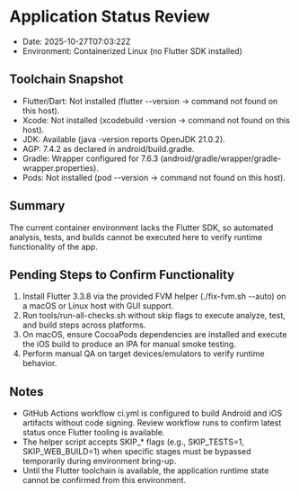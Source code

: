 # Application Status Review

- Date: 2025-10-27T07:03:22Z
- Environment: Containerized Linux (no Flutter SDK installed)

## Toolchain Snapshot
- Flutter/Dart: Not installed (flutter --version → command not found on this host).
- Xcode: Not installed (xcodebuild -version → command not found on this host).
- JDK: Available (java -version reports OpenJDK 21.0.2).
- AGP: 7.4.2 as declared in android/build.gradle.
- Gradle: Wrapper configured for 7.6.3 (android/gradle/wrapper/gradle-wrapper.properties).
- Pods: Not installed (pod --version → command not found on this host).

## Summary
The current container environment lacks the Flutter SDK, so automated analysis, tests, and builds cannot be executed here to verify runtime functionality of the app.

## Pending Steps to Confirm Functionality
1. Install Flutter 3.3.8 via the provided FVM helper (./fix-fvm.sh --auto) on a macOS or Linux host with GUI support.
2. Run tools/run-all-checks.sh without skip flags to execute analyze, test, and build steps across platforms.
3. On macOS, ensure CocoaPods dependencies are installed and execute the iOS build to produce an IPA for manual smoke testing.
4. Perform manual QA on target devices/emulators to verify runtime behavior.

## Notes
- GitHub Actions workflow ci.yml is configured to build Android and iOS artifacts without code signing. Review workflow runs to confirm latest status once Flutter tooling is available.
- The helper script accepts SKIP_* flags (e.g., SKIP_TESTS=1, SKIP_WEB_BUILD=1) when specific stages must be bypassed temporarily during environment bring-up.
- Until the Flutter toolchain is available, the application runtime state cannot be confirmed from this environment.
